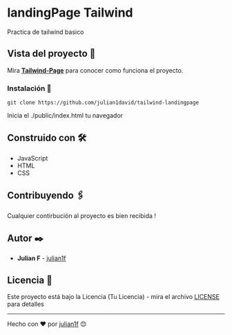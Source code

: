 # landingPage Tailwind

Practica de tailwind basico

## Vista del proyecto 🚀

Mira **[Tailwind-Page](https://julian1david.github.io/tailwind-landingpage/)** para conocer como funciona el proyecto.


### Instalación 🔧

```
git clone https://github.com/julian1david/tailwind-landingpage
```

Inicia el ./public/index.html  tu navegador


## Construido con 🛠️

* JavaScript 
* HTML
* CSS

## Contribuyendo 🖇️

Cualquier contirbución al proyecto es bien recibida ! 

## Autor ✒️

* **Julian F**  - [julian1f](https://github.com/julian1david)


## Licencia 📄

Este proyecto está bajo la Licencia (Tu Licencia) - mira el archivo [LICENSE](LICENSE) para detalles

---
Hecho con ❤️ por [julian1f](https://github.com/julian1david) 😊